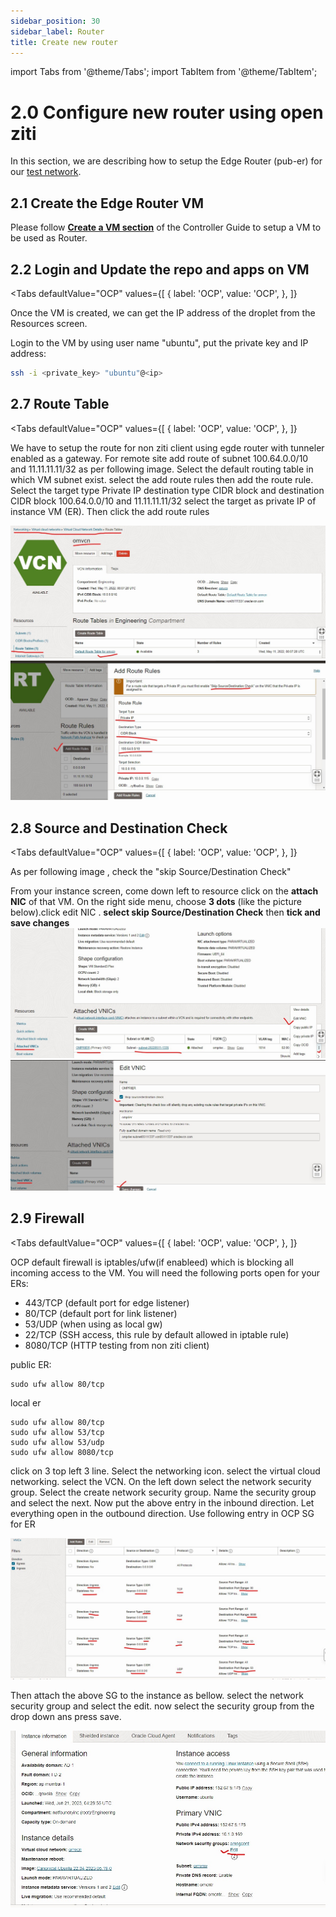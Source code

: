 ```yaml
---
sidebar_position: 30
sidebar_label: Router
title: Create new router
---
```


import Tabs from '@theme/Tabs';
import TabItem from '@theme/TabItem';

# 2.0 Configure new router using open ziti

In this section, we are describing how to setup the Edge Router (pub-er) for our [test network](Services#311-network-diagram-1).

## 2.1 Create the Edge Router VM 
Please follow **[Create a VM section](Controller/#11-create-a-vm-to-be-used-as-the-controller)** of the Controller Guide to setup a VM to be used as Router. 

## 2.2 Login and Update the repo and apps on VM

<Tabs
  defaultValue="OCP"
  values={[
      { label: 'OCP', value: 'OCP', },
  ]}
>
<TabItem value="OCP">
Once the VM is created, we can get the IP address of the droplet from the Resources screen. 

Login to the VM by using user name "ubuntu", put the private key and IP address:
```bash
ssh -i <private_key> "ubuntu"@<ip>
```
</TabItem> 
</Tabs>

## 2.7 Route Table 
<Tabs
  defaultValue="OCP"
  values={[
      { label: 'OCP', value: 'OCP', },
  ]}
>
<TabItem value="OCP">
We have to setup the route for non ziti client using egde router with tunneler enabled as a gateway. For remote site add route of subnet 100.64.0.0/10 and 11.11.11.11/32 as per following image. Select the default routing table in which VM subnet exist. select the add route rules then add the route rule. Select the target type Private IP destination type CIDR block and destination CIDR block 100.64.0.0/10 and 11.11.11.11/32 select the target as private IP of instance VM (ER). Then click the add route rules

![Diagram](../../../static/img/OCP/ip-route1.jpg)
![Diagram](../../../static/img/OCP/ip-route2.jpg)

</TabItem>
</Tabs>

## 2.8 Source and Destination Check
<Tabs
  defaultValue="OCP"
  values={[
      { label: 'OCP', value: 'OCP', },
  ]}
>
<TabItem value="OCP">

As per following image , check the "skip Source/Destination Check"

From your instance screen, come down left to resource click on the **attach NIC** of that VM. On the right side menu, choose **3 dots** (like the picture below).click edit NIC . **select skip Source/Destination Check** then **tick and save changes**
![Diagram](../../../static/img/OCP/ip-forword1.jpg)
![Diagram](../../../static/img/OCP/ip-forword2.jpg)
</TabItem>
</Tabs>

## 2.9 Firewall
<Tabs
  defaultValue="OCP"
  values={[
      { label: 'OCP', value: 'OCP', },
  ]}
>
<TabItem value="OCP">

OCP default firewall is iptables/ufw(if enableed) which is blocking all incoming access to the VM. You will need the following ports open for your ERs:

- 443/TCP (default port for edge listener)
- 80/TCP (default port for link listener)
- 53/UDP (when using as local gw)
- 22/TCP (SSH access, this rule by default allowed in iptable rule)
- 8080/TCP (HTTP testing from non ziti client)

public ER:
```
sudo ufw allow 80/tcp
```
local er 
```
sudo ufw allow 80/tcp
sudo ufw allow 53/tcp
sudo ufw allow 53/udp
sudo ufw allow 8080/tcp
```

click on 3 top left 3 line. Select the networking icon. select the virtual cloud networking. select the VCN. On the left down select the network security group. Select the create network security group. Name the security group and select the next. Now put the above entry in the inbound direction. Let everything open in the outbound direction.
Use following entry in OCP SG for ER

![Diagram](../../../static/img/OCP/erfw.jpg)

Then attach the above SG to the instance as bellow. select the network security group and select the edit. now select the security group from the drop down ans press save.

![Diagram](../../../static/img/OCP/cnfw1.jpg)


</TabItem>
</Tabs>
